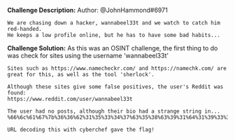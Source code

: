 **Challenge Description:**
    Author: @JohnHammond#6971

    We are chasing down a hacker, wannabeel33t and we watch to catch him red-handed.
    He keeps a low profile online, but he has to have some bad habits... 
    
    
**Challenge Solution:**
    As this was an OSINT challenge, the first thing to do was check for sites using the username 'wannabeel33t'
    
    Sites such as https://www.namecheckr.com/ and https://namechk.com/ are great for this, as well as the tool 'sherlock'.
    
    Although these sites give some false positives, the user's Reddit was found:
    https://www.reddit.com/user/wannabeel33t
    
    The user had no posts, although their bio had a strange string in...
    %66%6c%61%67%7b%36%36%62%31%35%33%34%37%63%35%38%63%39%31%64%31%39%33%37%66%30%62%34%30%65%39%37%33%64%33%66%36%7d
    
    URL decoding this with cyberchef gave the flag!
